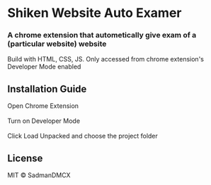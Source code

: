 # Shiken Website Auto Examer

### A chrome extension that autometically give exam of a (particular website) website

Build with HTML, CSS, JS. Only accessed from chrome extension's Developer Mode enabled

## Installation Guide

Open Chrome Extension <br>  
Turn on Developer Mode <br>  
Click Load Unpacked and choose the project folder

## License
MIT &copy; SadmanDMCX 
